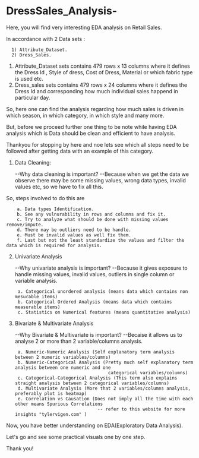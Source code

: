# DressSales_Analysis-
Here, you will find very interesting EDA analysis on Retail Sales.

In accordance with 2 Data sets :

      1) Attribute_Dataset.
      2) Dress_Sales.
  
1. Attribute_Dataset sets contains 479 rows x 13 columns where it defines the Dress Id , Style of dress, Cost of Dress, Material or which fabric type is used etc.
2. Dress_sales sets contains 479 rows x 24 columns where it defines the Dress Id and corresponding how much individual sales happend in particular day.

So, here one can find the analysis regarding how much sales is driven in which season, in which category, in which style and many more.

But, before we proceed further one thing to be note while having EDA analysis which is Data should be clean and efficient to have analysis.

Thankyou for stopping by here and noe lets see which all steps need to be followed after getting data with an example of this category.

1. Data Cleaning:

    --Why data cleaning is important?
    --Because when we get the data we observe there may be some missing values, wrong data types, invalid values etc, so we have to fix all this.

So, steps involved to do this are

        a. Data types Identification.
        b. See any vulnurability in rows and columns and fix it.
        c. Try to analyze what should be done with missing values remove/impute.
        d. There may be outliers need to be handle.
        e. Must be invalid values as well fix them.
        f. Last but not the least standardize the values and filter the data which is required for analysis.

2. Univariate Analysis

      --Why univariate analysis is important?
      --Because it gives exposure to handle missing values, invalid values, outliers in single column or variable analysis.
      
        a. Categorical unordered analysis (means data which contains non mesurable items)
        b. Categorical Ordered Analysis (means data which contains measurable items)
        c. Statistics on Numerical features (means quantitative analysis)

3. Bivariate & Multivariate Analysis

      --Why Bivariate & Multivariate is important?
      --Becaise it allows us to analyse 2 or more than 2 variable/columns analysis.
      
        a. Numeric-Numeric Analysis (Self explanatory term analysis between 2 numeric variables/columns)
        b. Numeric-Categorical Analysis (Pretty much self explanatory term analysis between one numeric and one 
                                          categorical variables/columns)
        c. Categorical-Categorical Analysis (This term also explains straight analysis between 2 categorical variables/columns)
        d. Multivariate Analysis (More that 2 variables/columns analysis, preferably plot is heatmap)
        e. Correlation vs Causation (Does not imply all the time with each other means Spurious Correlations
                                      -- refer to this website for more insights "tylervigen.com" )

Now, you have better understanding on EDA(Exploratory Data Analysis). 

Let's go and see some practical visuals one by one step. 

Thank you!
